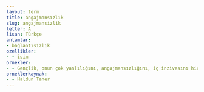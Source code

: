 ```yaml
---
layout: term
title: angajmansızlık
slug: angajmansizlik
letter: A
lisan: Türkçe
anlamlar:
- bağlantısızlık
ozellikler:
- - isim
ornekler:
- - Gençlik, onun çok yanlılığını, angajmansızlığını, iç inzivasını hiç tutmazdı.
orneklerkaynak:
- - Haldun Taner
---
```

